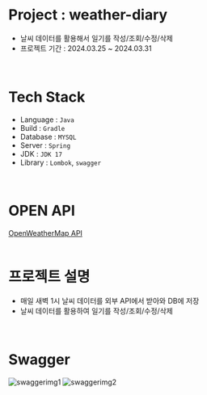 # Project : weather-diary
- 날씨 데이터를 활용해서 일기를 작성/조회/수정/삭제
- 프로젝트 기간 : 2024.03.25 ~ 2024.03.31
<br>

# Tech Stack
- Language : `Java`
- Build : `Gradle`
- Database : `MYSQL`
- Server : `Spring`
- JDK : `JDK 17`
- Library : `Lombok`, `swagger`
<br>

# OPEN API
[OpenWeatherMap API](https://openweathermap.org/)
<br><br>

# 프로젝트 설명
- 매일 새벽 1시 날씨 데이터를 외부 API에서 받아와 DB에 저장
- 날씨 데이터를 활용하여 일기를 작성/조회/수정/삭제
<br>

# Swagger
![swaggerimg1](https://github.com/IM-GYURI/Weather-Diary/assets/80020777/e5c3ef4d-ca81-4d42-bef9-98a60cf66cdf)
![swaggerimg2](https://github.com/IM-GYURI/Weather-Diary/assets/80020777/c4459eea-ec3a-4fc0-bd84-655b88c54a3a)
